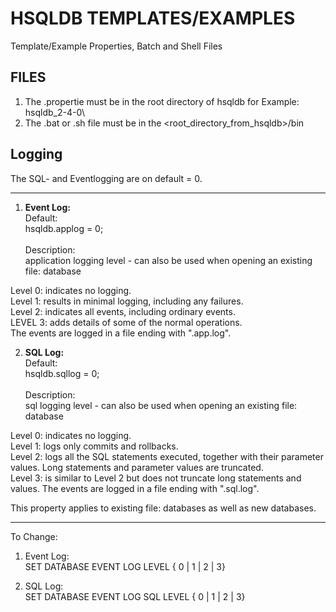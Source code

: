 # HSQLDB TEMPLATES/EXAMPLES
Template/Example Properties, Batch and Shell Files

## FILES
1. The .propertie must be in  the root directory of hsqldb for Example: hsqldb_2-4-0\
2. The .bat or .sh file must be in the <root_directory_from_hsqldb>/bin

## Logging<br>
The SQL- and Eventlogging are on default = 0.
***
1. <strong>Event Log: </strong><br>
Default: <br>
hsqldb.applog = 0; <br><br>
Description: <br>
application logging level - can also be used when opening an existing file: database 

Level 0: indicates no logging. <br>
Level 1: results in minimal logging, including any failures. <br>
Level 2: indicates all events, including ordinary events. <br>
LEVEL 3: adds details of some of the normal operations. <br>
The events are logged in a file ending with ".app.log". <br>

2. <strong>SQL Log: </strong><br>
Default: <br>
hsqldb.sqllog = 0; <br><br>
Description: <br>
sql logging level - can also be used when opening an existing file: database

Level 0: indicates no logging. <br>
Level 1: logs only commits and rollbacks. <br>
Level 2: logs all the SQL statements executed, together with their parameter values. Long statements and parameter values are truncated. <br>
Level 3: is similar to Level 2 but does not truncate long statements and values. The events are logged in a file ending with ".sql.log". <br>

This property applies to existing file: databases as well as new databases.
***
To Change:
1. Event Log: <br>
SET DATABASE EVENT LOG LEVEL { 0 | 1 | 2 | 3}

2. SQL Log:<br>
SET DATABASE EVENT LOG SQL LEVEL { 0 | 1 | 2 | 3}
